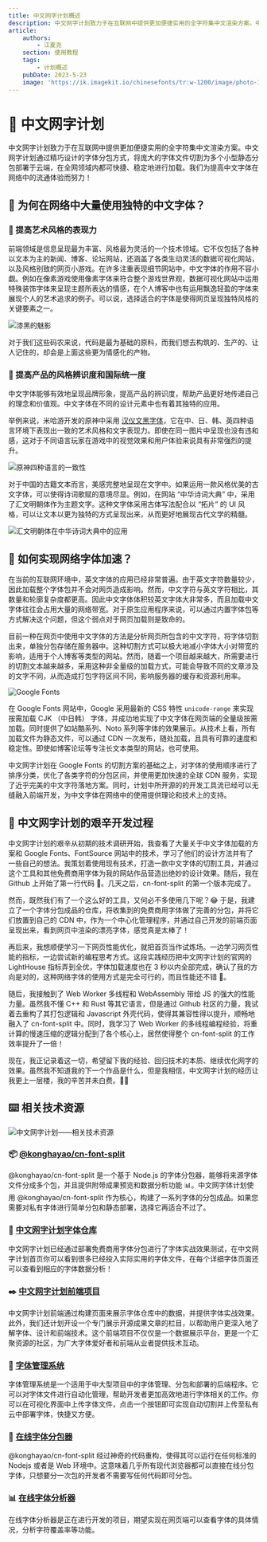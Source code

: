```yaml
---
title: 中文网字计划概述
description: 中文网字计划致力于在互联网中提供更加便捷实用的全字符集中文渲染方案。中文网字计划通过精巧设计的字体分包方式，将庞大的字体文件切割为多个小型静态分包部署于云端，在全网领域内都可快捷、稳定地进行加载。我们为提高中文字体在网络中的流通体验而努力！
article:
    authors:
        - 江夏尧
    section: 使用教程
    tags:
        - 计划概述
    pubDate: 2023-5-23
    image: 'https://ik.imagekit.io/chinesefonts/tr:w-1200/image/photo-1508804185872-d7badad00f7d.jfif'
---
```


# 📖 中文网字计划

中文网字计划致力于在互联网中提供更加便捷实用的全字符集中文渲染方案。中文网字计划通过精巧设计的字体分包方式，将庞大的字体文件切割为多个小型静态分包部署于云端，在全网领域内都可快捷、稳定地进行加载。我们为提高中文字体在网络中的流通体验而努力！

## 🤔 为何在网络中大量使用独特的中文字体？

### 🎨 提高艺术风格的表现力

前端领域是信息呈现最为丰富、风格最为灵活的一个技术领域。它不仅包括了各种以文本为主的新闻、博客、论坛网站，还涵盖了各类生动灵活的数据可视化网站，以及风格别致的网页小游戏。在许多注重表现细节网站中，中文字体的作用不容小觑。例如在像素游戏使用像素字体来符合整个游戏世界观，数据可视化网站中运用特殊装饰字体来呈现主题所表达的情感，在个人博客中也有运用飘逸轻盈的字体来展现个人的艺术追求的例子。可以说，选择适合的字体是使得网页呈现独特风格的关键要素之一。

![漆黑的魅影](/assets/pokemon_example.png)

对于我们这些码农来说，代码是最为基础的原料，而我们想去构筑的、生产的、让人记住的，却会是上面这些更为情感化的产物。

### 🔔 提高产品的风格辨识度和国际统一度

中文字体能够有效地呈现品牌形象，提高产品的辨识度，帮助产品更好地传递自己的理念和价值观。中文字体在不同的设计元素中也有着其独特的应用。

举例来说，米哈游开发的原神中采用 [汉仪文黑字体](https://www.hanyi.com.cn/productdetail?id=986)，它在中、日、韩、英四种语言环境下表现出一致的艺术风格和文字表现力。即使在同一图片中呈现也没有违和感，这对于不同语言玩家在游戏中的视觉效果和用户体验来说具有非常强烈的提升。

![原神四种语言的一致性](/assets/genshin_example.png)

对于中国的古籍文本而言，美感完整地呈现在文字中。如果运用一款风格优美的古文字体，可以使得诗词歌赋的意境尽显。例如，在网站 “中华诗词大典” 中，采用了汇文明朝体作为主题文字。这种文字体采用古体写法配合以 “拓片” 的 UI 风格，可以让文本以更为独特的方式呈现出来，从而更好地展现古代文学的精髓。

![汇文明朝体在中华诗词大典中的应用](/assets/chinese_poetry_example.png)

## 🚀 如何实现网络字体加速？

在当前的互联网环境中，英文字体的应用已经非常普遍。由于英文字符数量较少，因此加载整个字体包并不会对网页造成影响。然而，中文字符与英文字符相比，其数量和轮廓复杂度都更高。因此中文字体体积较英文字体大非常多，而且加载中文字体往往会占用大量的网络带宽。对于原生应用程序来说，可以通过内置字体包等方式解决这个问题，但这个弱点对于网页加载则是致命的。

目前一种在网页中使用中文字体的方法是分析网页所包含的中文字符，将字体切割出来，单独分包存储在服务器中。这种切割方式可以极大地减小字体大小对带宽的影响，适用于个人博客等类型的网站。然而，随着一个项目越来越大，所需要进行的切割文本越来越多，采用这种非全量级的加载方式，可能会导致不同的文章涉及的文字不同，从而造成打包字符区间不同，影响服务器的缓存和资源利用率。

![Google Fonts](/assets/google_fonts_example.png)

在 Google Fonts 网站中，Google 采用最新的 CSS 特性 `unicode-range` 来实现按需加载 CJK （中日韩） 字体，并成功地实现了中文字体在网页端的全量级按需加载。同时提供了如站酷系列、Noto 系列等字体的效果展示。从技术上看，所有加载文件为静态文件，可以通过 CDN 一次发布，随处加载，且具有可靠的速度和稳定性。即使如博客论坛等专注长文本类型的网站，也可使用。

中文网字计划在 Google Fonts 的切割方案的基础之上，对字体的使用顺序进行了排序分类，优化了各类字符的分包区间，并使用更加快速的全球 CDN 服务，实现了近乎完美的中文字符落地方案。同时，计划中所开源的的开发工具流已经可以无缝融入前端开发，为中文字体在网络中的使用提供理论和技术上的支持。

## 🎉 中文网字计划的艰辛开发过程

中文网字计划的艰辛从初期的技术调研开始，我查看了大量关于中文字体加载的方案和 Google Fonts、FontSource 网站中的技术，学习了他们的设计方法并有了一些自己的想法。我策划着使用现有技术，打造一款中文字体的切割工具，并通过这个工具和其他免费商用字体为我的网站作品营造出绝妙的设计效果。随后，我在 Github 上开始了第一行代码 📖。几天之后，cn-font-split 的第一个版本完成了。

然而，既然我们有了一个这么好的工具，又何必不多使用几下呢？😂 于是，我建立了一个字体分包成品的仓库，将收集到的免费商用字体做了完善的分包，并将它们放置到自己的 CDN 中，作为一个中心化管理程序，并通过自己开发的前端页面呈现出来，看到网页中渲染的漂亮字体，感觉真是太棒了！

再后来，我想顺便学习一下网页性能优化，就把首页当作试炼场。一边学习网页性能的指标，一边尝试新的编程思考方式。这段实践经历把中文网字计划的官网的 LightHouse 指标弄到全优，字体加载速度也在 3 秒以内全部完成，确认了我的方向是对的，这种网络字体的使用方式是完全可行的，而且性能还不错 🎉。

随后，我接触到了 Web Worker 多线程和 WebAssembly 带给 JS 的强大的性能力量。虽然我不懂 C++ 和 Rust 等其它语言，但是通过 Github 社区的力量，我试着去重构了其打包逻辑和 Javascript 外壳代码，使得其兼容性得以提升，顺畅地融入了 cn-font-split 中。同时，我学习了 Web Worker 的多线程编程经验，将重计算的慢速压缩的逻辑分配到了各个核心上，居然使得整个 cn-font-split 的工作效率提升了一倍！

现在，我正记录着这一切，希望留下我的经验、回归技术的本质、继续优化网字的效果。虽然我不知道我的下一个作品是什么，但是我相信，中文网字计划的经历让我更上一层楼，我的辛苦并未白费。🎇🌌

## ⌨️ 相关技术资源

![中文网字计划——相关技术资源](/assets/how_we_deploy_font.png)

### 📦 [@konghayao/cn-font-split](https://www.npmjs.com/package/@konghayao/cn-font-split)

@konghayao/cn-font-split 是一个基于 Node.js 的字体分包器，能够将来源字体文件分成多个包，并且提供附带成果预览和数据分析功能 📊。中文网字体计划使用 @konghayao/cn-font-split 作为核心，构建了一系列字体的分包成品。如果您需要对私有字体进行简单分包和静态部署，选择它再适合不过了。

### 🏪 [中文网字计划字体仓库](https://github.com/KonghaYao/chinese-free-web-font-storage)

中文网字计划已经通过部署免费商用字体分包进行了字体实战效果测试，在中文网字计划首页你可以看到很多已经投入实际实用的字体文件，在每个详细字体页面还可以查看到相应的字体数据分析！

### ✒️ [中文网字计划前端项目](https://github.com/KonghaYao/chinese-free-web-font-storage/tree/feature/docs)

中文网字计划前端通过构建页面来展示字体仓库中的数据，并提供字体实战效果。此外，我们还计划开设一个专门展示开源成果文章的栏目，以帮助用户更深入地了解字体、设计和前端技术。这个前端项目不仅仅是一个数据展示平台，更是一个汇聚资源的社区，为广大字体爱好者和前端从业者提供技术互动。

### 🤖 [字体管理系统](https://github.com/KonghaYao/font-server)

字体管理系统是一个适用于中大型项目中的字体管理、分包和部署的后端程序。它可以对字体文件进行自动化管理，帮助开发者更加高效地进行字体相关的工作。你可以在可视化界面中上传字体文件，点击一个按钮即可实现自动切割并上传至私有云中部署字体，快捷又方便。

### 🍕 [在线字体分包器](/online-split)

@konghayao/cn-font-split 经过神奇的代码重构，使得其可以运行在任何标准的 Nodejs 或者是 Web 环境中。这意味着几乎所有现代浏览器都可以直接在线分包字体，只想要分一次包的开发者不需要写任何代码即可分包。

### 📊 [在线字体分析器](/analyze)

在线字体分析器是正在进行开发的项目，期望实现在网页端可以查看字体的具体情况，分析字符覆盖率等功能。
